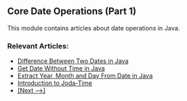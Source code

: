 ## Core Date Operations (Part 1)
This module contains articles about date operations in Java.

### Relevant Articles: 
- [Difference Between Two Dates in Java](http://www.baeldung.com/java-date-difference)
- [Get Date Without Time in Java](http://www.baeldung.com/java-date-without-time)
- [Extract Year, Month and Day From Date in Java](https://www.baeldung.com/java-year-month-day)
- [Introduction to Joda-Time](http://www.baeldung.com/joda-time)
- [[Next -->]](/core-java-modules/core-java-date-operations-2)
